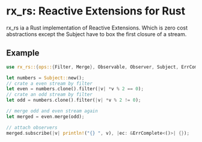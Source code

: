 # rx_rs: Reactive Extensions for Rust

rx_rs ia a Rust implementation of Reactive Extensions. Which is zero cost abstractions except the Subject have to box the first closure of a stream.

## Example 

```rust
use rx_rs::{ops::{Filter, Merge}, Observable, Observer, Subject, ErrComplete};

let numbers = Subject::new();
// crate a even stream by filter
let even = numbers.clone().filter(|v| *v % 2 == 0);
// crate an odd stream by filter
let odd = numbers.clone().filter(|v| *v % 2 != 0);

// merge odd and even stream again
let merged = even.merge(odd);

// attach observers
merged.subscribe(|v| println!("{} ", v), |ec: &ErrComplete<()>| {});
```